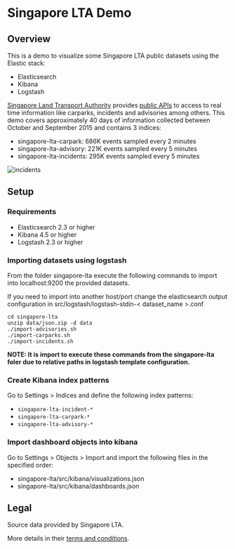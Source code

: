 # Singapore LTA Demo

## Overview

This is a demo to visualize some Singapore LTA public datasets using the Elastic stack:

- Elasticsearch
- Kibana
- Logstash

[Singapore Land Transport Authority](http://lta.gov.sg) provides [public APIs](http://www.mytransport.sg/content/mytransport/home/dataMall.html) to access to real time information like carparks, incidents and advisories among others. This demo covers approximately 40 days of information collected between October and September 2015 and contains 3 indices:

- singapore-lta-carpark: 686K events sampled every 2 minutes 
- singapore-lta-advisory: 221K events sampled every 5 minutes
- singapore-lta-incidents: 295K events sampled every 5 minutes

![incidents](https://raw.githubusercontent.com/mcascallares/singapore-lta-demo/master/screenshots/advisories.png "Incidents")

## Setup

### Requirements

- Elasticsearch 2.3 or higher
- Kibana 4.5 or higher
- Logstash 2.3 or higher

### Importing datasets using logstash

From the folder singapore-lta execute the following commands to import into localhost:9200 the provided datasets.

If you need to import into another host/port change the elasticsearch output configuration in src/logstash/logstash-stdin-< dataset_name >.conf

```
cd singapore-lta
unzip data/json.zip -d data
./import-advisories.sh
./import-carparks.sh
./import-incidents.sh
```

**NOTE: It is import to execute these commands from the singapore-lta foler due to relative paths in logstash template configuration.**


### Create Kibana index patterns

Go to Settings > Indices and define the following index patterns:

- ``singapore-lta-incident-*``
- ``singapore-lta-carpark-*``
- ``singapore-lta-advisory-*``


### Import dashboard objects into kibana

Go to Settings > Objects > Import and import the following files in the specified order:

- singapore-lta/src/kibana/visualizations.json
- singapore-lta/src/kibana/dashboards.json


## Legal

Source data provided by Singapore LTA.

More details in their [terms and conditions](http://www.mytransport.sg/content/mytransport/home/dataMall/termOfUse.html).
